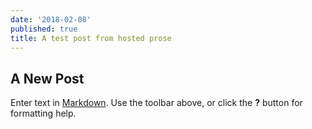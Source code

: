 ```yaml
---
date: '2018-02-08'
published: true
title: A test post from hosted prose
---
```

## A New Post

Enter text in [Markdown](http://daringfireball.net/projects/markdown/). Use the toolbar above, or click the **?** button for formatting help.
